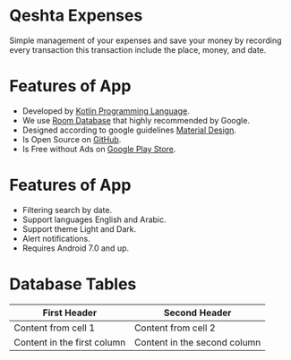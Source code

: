 # Qeshta Expenses
Simple management of your expenses and save your money by recording every transaction this transaction include the place, money, and date.

Features of App
===
- Developed by [Kotlin Programming Language](https://kotlinlang.org/).
- We use [Room Database](https://developer.android.com/training/data-storage/room) that highly recommended by Google.
- Designed according to google guidelines [Material Design](https://material.io/design).
- Is Open Source on [GitHub](https://github.com/iamqeshta/Qeshta-Expenses-App).
- Is Free without Ads on [Google Play Store](https://play.google.com/store/apps/dev?id=5847015618369379078).


Features of App
===
- Filtering search by date.
- Support languages English and Arabic.
- Support theme Light and Dark.
- Alert notifications.
- Requires Android 7.0 and up.

# Database Tables
First Header | Second Header
------------ | -------------
Content from cell 1 | Content from cell 2
Content in the first column | Content in the second column
